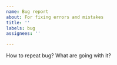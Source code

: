 ```yaml
---
name: Bug report
about: For fixing errors and mistakes
title: ''
labels: bug
assignees: ''

---
```


How to repeat bug? What are going with it?
